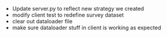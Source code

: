 - Update server.py to reflect new strategy we created
- modify client test to redefine survey dataset
- clear out dataloader file
- make sure dataloader stuff in client is working as expected